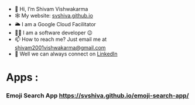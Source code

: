 - 👋 Hi, I’m Shivam Vishwakarma 
- 🕸 My website: [svshiva.github.io](https://svshiva.github.io)
- 🌥  I am a Google Cloud Facilitator 
- 👨‍💻 I am a software developer 😉
- 📫 How to reach me? Just email me at shivam2001vishwakarma@gmail.com
- 🎈 Well we can always connect on [LinkedIn](https://www.linkedin.com/in/shivamvishwakarma)




# Apps :
 
### Emoji Search App https://svshiva.github.io/emoji-search-app/ 
